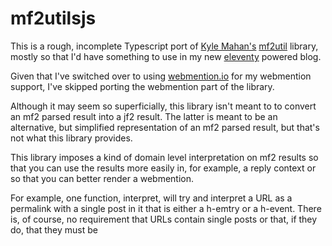 # mf2utilsjs

This is a rough, incomplete Typescript port of [Kyle Mahan's][1] [mf2util][2] library, mostly so that I'd have something to use in my new [eleventy][3] powered blog.

Given that I've switched over to using [webmention.io][4] for my webmention support, I've skipped porting the webmention part of the library.

Although it may seem so superficially, this library isn't meant to to convert an mf2 parsed result into a jf2 result.  The latter is meant to be an alternative, but simplified representation of an mf2 parsed result, but that's not what this library provides.

This library imposes a kind of domain level interpretation on mf2 results so that you can use the results more easily in, for example, a reply context or so that you can better render a webmention.

For example, one function, interpret, will try and interpret a URL as a permalink with a single post in it that is either a h-emtry or a h-event.  There is, of course, no requirement that URLs contain single posts or that, if they do, that they must be 



[1]: https://github.com/kylewm
[2]: https://github.com/kylewm/mf2util
[3]: https://github.com/11ty/eleventy
[4]: https://webmention.io/